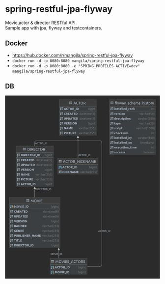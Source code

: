 # spring-restful-jpa-flyway

Movie,actor & director RESTful API. <br>
Sample app with jpa, flyway and testcontainers.

## Docker

* https://hub.docker.com/r/mangila/spring-restful-jpa-flyway
* ```docker run -d -p 8080:8080 mangila/spring-restful-jpa-flyway```
* ```docker run -d -p 8080:8080 -e "SPRING_PROFILES_ACTIVE=dev" mangila/spring-restful-jpa-flyway```

## DB

![alt text](db.png)
